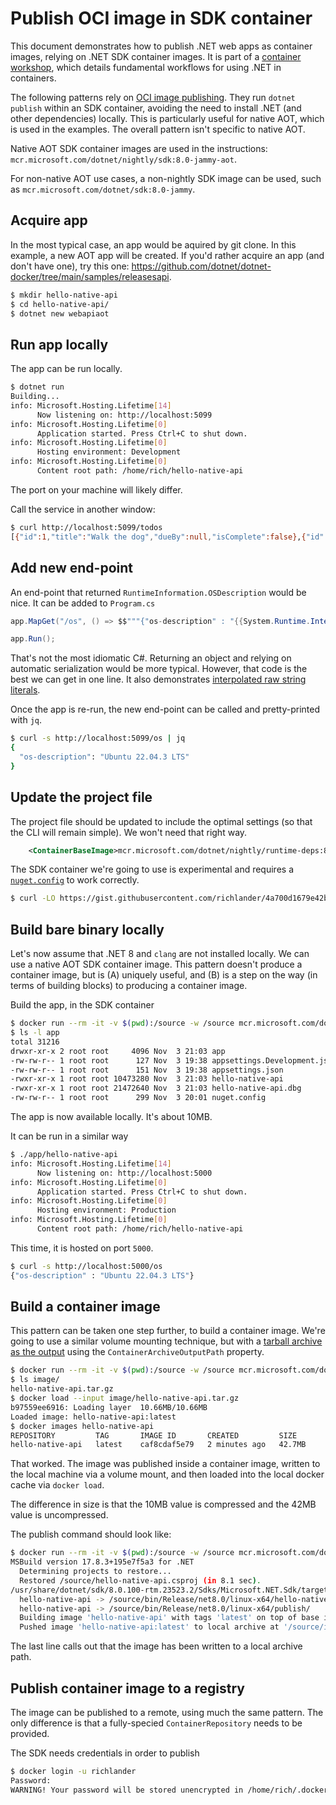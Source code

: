 # Publish OCI image in SDK container

This document demonstrates how to publish .NET web apps as container images, relying on .NET SDK container images. It is part of a [container workshop](README.md), which details fundamental workflows for using .NET in containers. 

The following patterns rely on [OCI image publishing](https://learn.microsoft.com/dotnet/core/docker/publish-as-container). They run `dotnet publish` within an SDK container, avoiding the need to install .NET (and other dependencies) locally. This is particularly useful for native AOT, which is used in the examples. The overall pattern isn't specific to native AOT.

Native AOT SDK container images are used in the instructions: `mcr.microsoft.com/dotnet/nightly/sdk:8.0-jammy-aot`.

For non-native AOT use cases, a non-nightly SDK image can be used, such as `mcr.microsoft.com/dotnet/sdk:8.0-jammy`.

## Acquire app

In the most typical case, an app would be aquired by git clone. In this example, a new AOT app will be created. If you'd rather acquire an app (and don't have one), try this one: https://github.com/dotnet/dotnet-docker/tree/main/samples/releasesapi.

```bash
$ mkdir hello-native-api
$ cd hello-native-api/
$ dotnet new webapiaot
```

## Run app locally

The app can be run locally.

```bash
$ dotnet run
Building...
info: Microsoft.Hosting.Lifetime[14]
      Now listening on: http://localhost:5099
info: Microsoft.Hosting.Lifetime[0]
      Application started. Press Ctrl+C to shut down.
info: Microsoft.Hosting.Lifetime[0]
      Hosting environment: Development
info: Microsoft.Hosting.Lifetime[0]
      Content root path: /home/rich/hello-native-api
```

The port on your machine will likely differ.

Call the service in another window:

```bash
$ curl http://localhost:5099/todos
[{"id":1,"title":"Walk the dog","dueBy":null,"isComplete":false},{"id":2,"title":"Do the dishes","dueBy":"2023-11-03","isComplete":false},{"id":3,"title":"Do the laundry","dueBy":"2023-11-04","isComplete":false},{"id":4,"title":"Clean the bathroom","dueBy":null,"isComplete":false},{"id":5,"title":"Clean the car","dueBy":"2023-11-05","isComplete":false}]
```

## Add new end-point

An end-point that returned `RuntimeInformation.OSDescription` would be nice. It can be added to `Program.cs` 

```csharp
app.MapGet("/os", () => $$"""{"os-description" : "{{System.Runtime.InteropServices.RuntimeInformation.OSDescription}}"}{{Environment.NewLine}}""");

app.Run();
```

That's not the most idiomatic C#. Returning an object and relying on automatic serialization would be more typical. However, that code is the best we can get in one line. It also demonstrates [interpolated raw string literals](https://learn.microsoft.com/dotnet/csharp/language-reference/tokens/interpolated#interpolated-raw-string-literals).

Once the app is re-run, the new end-point can be called and pretty-printed with `jq`.

```bash
$ curl -s http://localhost:5099/os | jq
{
  "os-description": "Ubuntu 22.04.3 LTS"
}
```

## Update the project file

The project file should be updated to include the optimal settings (so that the CLI will remain simple). We won't need that right way.

```xml
    <ContainerBaseImage>mcr.microsoft.com/dotnet/nightly/runtime-deps:8.0-jammy-chiseled-aot</ContainerBaseImage>
```

The SDK container we're going to use is experimental and requires a [`nuget.config`](https://gist.github.com/richlander/4a700d1679e42b7868805c0780ab173c) to work correctly.

```bash
$ curl -LO https://gist.githubusercontent.com/richlander/4a700d1679e42b7868805c0780ab173c/raw/cf3e9dccfeaa2ef33c7376d7c95c99284e83fbb3/nuget.config
```

## Build bare binary locally

Let's now assume that .NET 8 and `clang` are not installed locally. We can use a native AOT SDK container image. This pattern doesn't produce a container image, but is (A) uniquely useful, and (B) is a step on the way (in terms of building blocks) to producing a container image.

Build the app, in the SDK container

```bash
$ docker run --rm -it -v $(pwd):/source -w /source mcr.microsoft.com/dotnet/nightly/sdk:8.0-jammy-aot dotnet publish -o app
$ ls -l app
total 31216
drwxr-xr-x 2 root root     4096 Nov  3 21:03 app
-rw-rw-r-- 1 root root      127 Nov  3 19:38 appsettings.Development.json
-rw-rw-r-- 1 root root      151 Nov  3 19:38 appsettings.json
-rwxr-xr-x 1 root root 10473280 Nov  3 21:03 hello-native-api
-rwxr-xr-x 1 root root 21472640 Nov  3 21:03 hello-native-api.dbg
-rw-rw-r-- 1 root root      299 Nov  3 20:01 nuget.config
```

The app is now available locally. It's about 10MB.

It can be run in a similar way

```bash
$ ./app/hello-native-api
info: Microsoft.Hosting.Lifetime[14]
      Now listening on: http://localhost:5000
info: Microsoft.Hosting.Lifetime[0]
      Application started. Press Ctrl+C to shut down.
info: Microsoft.Hosting.Lifetime[0]
      Hosting environment: Production
info: Microsoft.Hosting.Lifetime[0]
      Content root path: /home/rich/hello-native-api
```

This time, it is hosted on port `5000`.

```bash
$ curl -s http://localhost:5000/os
{"os-description" : "Ubuntu 22.04.3 LTS"}
```

## Build a container image

This pattern can be taken one step further, to build a container image. We're going to use a similar volume mounting technique, but with a [tarball archive as the output](https://github.com/dotnet/core/issues/8440#issuecomment-1743593480) using the `ContainerArchiveOutputPath` property.

```bash
$ docker run --rm -it -v $(pwd):/source -w /source mcr.microsoft.com/dotnet/nightly/sdk:8.0-jammy-aot dotnet publish -p PublishProfile=DefaultContainer -p ContainerArchiveOutputPath=image/hello-native-api.tar.gz
$ ls image/
hello-native-api.tar.gz
$ docker load --input image/hello-native-api.tar.gz 
b97559ee6916: Loading layer  10.66MB/10.66MB
Loaded image: hello-native-api:latest
$ docker images hello-native-api
REPOSITORY         TAG       IMAGE ID       CREATED         SIZE
hello-native-api   latest    caf8cdaf5e79   2 minutes ago   42.7MB
```

That worked. The image was published inside a container image, written to the local machine via a volume mount, and then loaded into the local docker cache via `docker load`.

The difference in size is that the 10MB value is compressed and the 42MB value is uncompressed.

The publish command should look like:

```bash
$ docker run --rm -it -v $(pwd):/source -w /source mcr.microsoft.com/dotnet/nightly/sdk:8.0-jammy-aot dotnet publish -p PublishProfile=DefaultContainer -p ContainerArchiveOutputPath=image/hello-native-api.tar.gz
MSBuild version 17.8.3+195e7f5a3 for .NET
  Determining projects to restore...
  Restored /source/hello-native-api.csproj (in 8.1 sec).
/usr/share/dotnet/sdk/8.0.100-rtm.23523.2/Sdks/Microsoft.NET.Sdk/targets/Microsoft.NET.RuntimeIdentifierInference.targets(311,5): message NETSDK1057: You are using a preview version of .NET. See: https://aka.ms/dotnet-support-policy [/source/hello-native-api.csproj]
  hello-native-api -> /source/bin/Release/net8.0/linux-x64/hello-native-api.dll
  hello-native-api -> /source/bin/Release/net8.0/linux-x64/publish/
  Building image 'hello-native-api' with tags 'latest' on top of base image 'mcr.microsoft.com/dotnet/nightly/runtime-deps:8.0-jammy-chiseled-aot'.
  Pushed image 'hello-native-api:latest' to local archive at '/source/image/hello-native-api.tar.gz'.
```

The last line calls out that the image has been written to a local archive path.

## Publish container image to a registry

The image can be published to a remote, using much the same pattern. The only difference is that a fully-specied `ContainerRepository` needs to be provided.

The SDK needs credentials in order to publish

```bash
$ docker login -u richlander
Password: 
WARNING! Your password will be stored unencrypted in /home/rich/.docker/config.json.
```
